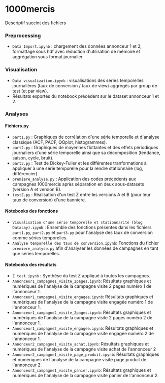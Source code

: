 # 1000mercis

Descriptif succint des fichiers

### Preprocessing

+ `Data Import.ipynb` : chargement des données annonceur 1 et 2, formattage sous hdf avec réduction d'utilisation de mémoire et aggrégation sous format journalier.

### Visualisation
+ `Data visualization.ipynb` : visualisations des séries temporelles journalières (taux de conversion / taux de view) aggrégés par group de test (et par view).
+ Résultats exportés du notebook précédent sur le dataset annonceur 1 et 2.

### Analyses

#### Fichiers.py
+ `part1.py` : Graphiques de corrélation d'une série temporelle et d'analyse classique (ACF, PACF, QQplot, histogrammes).
+ `part2.py` : Graphiques de moyennes flottantes et des effets périodiques journaliers d'une série temporelle ainsi que sa décomposition (tendance, saison, cycle, bruit).
+ `part3.py` : Test de Dickey-Fuller et les différentes tranformations à appliquer à une série temporelle pour la rendre stationnaire (log, différencier).
+ `premiere_analyse.py` : Application des codes précédents aux campagnes 1000mercis après séparation en deux sous-datasets (version A et version B).
+ `testZ.py` :  Réalisation d'un test Z entre les versions A et B (pour leur taux de conversion) d'une bannière.

#### Notebooks des fonctions
+ `Visualisation d'une série temporelle et stationnarité (blog Datacay).ipynb` : Ensemble des fonctions présentes dans les fichiers `part1.py`, `part2.py` et `part3.py` pour l'analyse des taux de conversion comme séries temporelles.
+ `Analyse temporelle des taux de conversion.ipynb`: Fonctions du fichier `premiere_analyse.py` afin d'analyser les données de campagnes en tant que séries temporelles.

#### Notebooks des résultats
+ `Z test.ipynb` : Synthèse du test Z appliqué à toutes les campagnes.
+ `Annonceur1_campagne1_visite_2pages.ipynb`: Résultats graphiques et numériques de l'analyse de la campagne visite 2 pages numéro 1 de l'annonceur 1.
+ `Annonceur1_campagne1_visite_engagee.ipynb`: Résultats graphiques et numériques de l'analyse de la campagne visite engagée numéro 1 de l'annonceur 1.
+ `Annonceur1_campagne2_visite_2pages.ipynb`: Résultats graphiques et numériques de l'analyse de la campagne visite 2 pages numéro 2 de l'annonceur 1.
+ `Annonceur1_campagne2_visite_engagee.ipynb`: Résultats graphiques et numériques de l'analyse de la campagne visite engagée numéro 2 de l'annonceur 1.
+ `Annonceur2_campagne1_visite_achat.ipynb`: Résultats graphiques et numériques de l'analyse de la campagne visite achat de l'annonceur 2
+ `Annonceur2_campagne1_visite_page_produit.ipynb`: Résultats graphiques et numériques de l'analyse de la campagne visite page produit de l'annonceur 2.
+ `Annonceur2_campagne1_visite_panier.ipynb`: Résultats graphiques et numériques de l'analyse de la campagne visite panier de l'annonceur 2.
